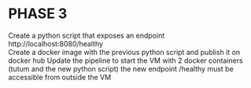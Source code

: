 PHASE 3
====================================================
Create a python script that exposes an endpoint http://localhost:8080/healthy     
Create a docker image with the previous python script and publish it on docker hub
Update the pipeline to start the VM with 2 docker containers (tutum and the new python
script)
the new endpoint /healthy must be accessible from outside the VM